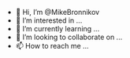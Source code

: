 - 👋 Hi, I’m @MikeBronnikov
- 👀 I’m interested in ...
- 🌱 I’m currently learning ...
- 💞️ I’m looking to collaborate on ...
- 📫 How to reach me ...

<!---
MikeBronnikov/MikeBronnikov is a ✨ special ✨ repository because its `README.md` (this file) appears on your GitHub profile.
You can click the Preview link to take a look at your changes.
--->
